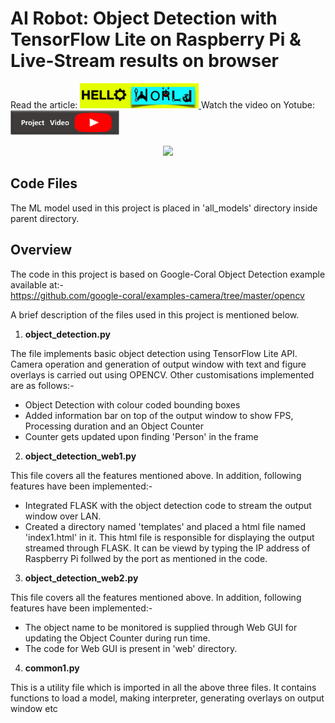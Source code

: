 # AI Robot: Object Detection with TensorFlow Lite on Raspberry Pi & Live-Stream results on browser 

<p align="left">
Read the article: <a href='https://helloworld.co.in/article/ai-robot-object-detection-tensorflow-lite-raspberry-pi-live-stream-results-browser' target='_blank'>
   <img src='https://github.com/jiteshsaini/files/blob/main/img/logo3.gif' height='40px'>
</a> Watch the video on Yotube: 
<a href='https://youtu.be/1pnUkhIL7QA' target='_blank'>
   <img src='https://github.com/jiteshsaini/files/blob/main/img/btn_youtube.png' height='40px'>
</a>
</p>
                    
<p align="center">
   <img src="https://github.com/jiteshsaini/files/blob/main/img/obj_det.gif">
</p>

## Code Files
The ML model used in this project is placed in 'all_models' directory inside parent directory.


## Overview
The code in this project is based on Google-Coral Object Detection example available at:-<br>
https://github.com/google-coral/examples-camera/tree/master/opencv

A brief description of the files used in this project is mentioned below.

1. **object_detection.py**

 The file implements basic object detection using TensorFlow Lite API. Camera operation and generation of output window with text and figure overlays is carried out using OPENCV.
 Other customisations implemented are as follows:-
 - Object Detection with colour coded bounding boxes
 - Added information bar on top of the output window to show FPS, Processing duration and an Object Counter
 - Counter gets updated upon finding 'Person' in the frame

2. **object_detection_web1.py**

 This file covers all the features mentioned above. In addition, following features have been implemented:-
 - Integrated FLASK with the object detection code to stream the output window over LAN.
 - Created a directory named 'templates' and placed a html file named 'index1.html' in it. This html file is responsible for displaying the output streamed through FLASK. It can be viewd by typing the IP address of Raspberry Pi follwed by the port as mentioned in the code.

3. **object_detection_web2.py**

This file covers all the features mentioned above. In addition, following features have been implemented:-

 - The object name to be monitored is supplied through Web GUI for updating the Object Counter during run time. 
 - The code for Web GUI is present in 'web' directory.

4. **common1.py**

This is a utility file which is imported in all the above three files. It contains functions to load a model, making interpreter, generating overlays on output window etc

